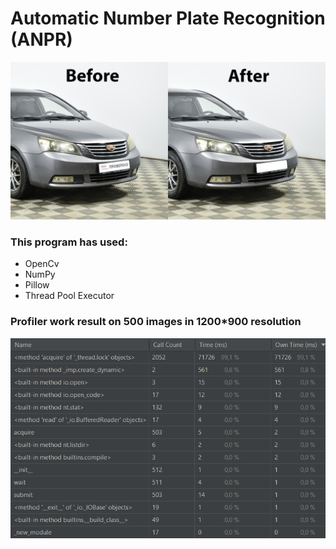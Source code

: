 # Automatic Number Plate Recognition (ANPR)
![](src/readmeimg1.png)

### This program has used:

* OpenCv
* NumPy
* Pillow
* Thread Pool Executor

### Profiler work result on 500 images in 1200*900 resolution
![](src/readmeimg2.png)
